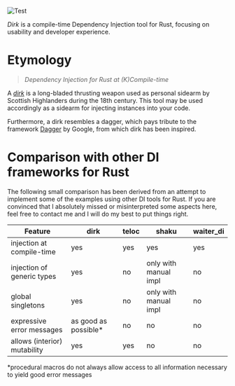 ![Test](https://github.com/hundsdor/dirk/actions/workflows/cargo-test.yml/badge.svg?branch=main)

_Dirk_ is a compile-time Dependency Injection tool for Rust, focusing on usability and developer experience.

# Etymology

> _Dependency Injection for Rust at (K)Compile-time_

A [_dirk_](https://en.wikipedia.org/wiki/Dirk) is a long-bladed thrusting weapon used as personal sidearm by Scottish Highlanders during the 18th century.
This tool may be used accordingly as a sidearm for injecting instances into your code.

Furthermore, a dirk resembles a dagger, which pays tribute to the framework [Dagger](https://dagger.dev/) by Google, from which dirk has been inspired.

# Comparison with other DI frameworks for Rust

The following small comparison has been derived from an attempt to implement some of the examples using other DI tools for Rust.
If you are convinced that I absolutely missed or misinterpreted some aspects here, feel free to contact me and I will do my best to put things right.

| Feature                      | dirk                 | teloc | shaku                 | waiter_di |
| ---------------------------- | -------------------- | ----- | --------------------- | --------- |
| injection at compile-time    | yes                  | yes   | yes                   | yes       |
| injection of generic types   | yes                  | no    | only with manual impl | no        |
| global singletons            | yes                  | no    | only with manual impl | no        |
| expressive error messages    | as good as possible* | no    | no                    | no        |
| allows (interior) mutability | yes                  | yes   | no                    | no        |

*procedural macros do not always allow access to all information necessary to yield good error messages
